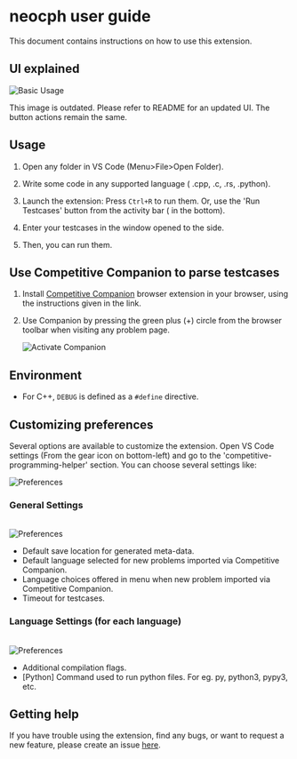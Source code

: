 # neocph user guide

This document contains instructions on how to use this extension.

## UI explained

![Basic Usage](img/user-guide-image.png)

This image is outdated. Please refer to README for an updated UI. The button
actions remain the same.

## Usage

1. Open any folder in VS Code (Menu>File>Open Folder).

2. Write some code in any supported language ( .cpp, .c, .rs, .python).

3. Launch the extension: Press `Ctrl+R` to run them. Or, use the 'Run
   Testcases' button from the activity bar ( in the bottom).

4. Enter your testcases in the window opened to the side.

5. Then, you can run them.

## Use Competitive Companion to parse testcases

1. Install [Competitive Companion](https://github.com/jmerle/competitive-companion#readme)
   browser extension in your browser, using the instructions given in the link.

2. Use Companion by pressing the green plus (+) circle from the browser toolbar
   when visiting any problem page.

    ![Activate Companion](img/activate-companion.png)

## Environment

-   For C++, `DEBUG` is defined as a `#define` directive.

## Customizing preferences

Several options are available to customize the extension. Open VS Code settings
(From the gear icon on bottom-left) and go to the
'competitive-programming-helper' section. You can choose several settings like:

![Preferences](img/settings2.png)

### General Settings

\
![Preferences](img/generalSettings.png)

-   Default save location for generated meta-data.
-   Default language selected for new problems imported via Competitive
    Companion.
-   Language choices offered in menu when new problem imported via Competitive
    Companion.
-   Timeout for testcases.

### Language Settings (for each language)

\
![Preferences](img/languageSettings.png)

-   Additional compilation flags.
-   [Python] Command used to run python files. For eg. py, python3, pypy3, etc.

## Getting help

If you have trouble using the extension, find any bugs, or want to request a new
feature, please create an issue [here](https://github.com/YuiHrsw/cph/issues).
